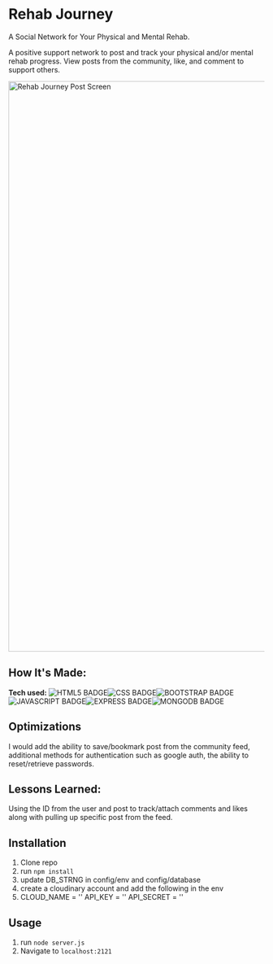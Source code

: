 # Rehab Journey
A Social Network for Your Physical and Mental Rehab.

A positive support network to post and track your physical and/or mental rehab progress. View posts from the community, like, and comment to support others. <br>


<img width="1122" alt="Rehab Journey Post Screen" src="https://i.ibb.co/WsByS2s/Screenshot-2024-09-18-115045.png">

## How It's Made:

**Tech used:** ![HTML5 BADGE](https://img.shields.io/static/v1?label=|&message=HTML5&color=23555f&style=plastic&logo=html5)![CSS BADGE](https://img.shields.io/static/v1?label=|&message=CSS3&color=285f65&style=plastic&logo=css3)![BOOTSTRAP BADGE](https://img.shields.io/static/v1?label=|&message=BOOTSTRAP&color=316c5e&style=plastic&logo=bootstrap)![JAVASCRIPT BADGE](https://img.shields.io/static/v1?label=|&message=JAVASCRIPT&color=3c7f5d&style=plastic&logo=javascript)![EXPRESS BADGE](https://img.shields.io/static/v1?label=|&message=EXPRESS&color=bbb111&style=plastic&logo=express)![MONGODB BADGE](https://img.shields.io/static/v1?label=|&message=MONGO-DB&color=cdd148&style=plastic&logo=mongodb)


## Optimizations
I would add the ability to save/bookmark post from the community feed, additional methods for authentication such as google auth, the ability to reset/retrieve passwords.


## Lessons Learned:
Using the ID from the user and post to track/attach comments and likes along with pulling up specific post from the feed.  


## Installation

1. Clone repo
2. run `npm install`
3. update DB_STRNG in config/env and config/database
4. create a cloudinary account and add the following in the env
5. CLOUD_NAME = ''
   API_KEY = ''
   API_SECRET = ''

## Usage

1. run `node server.js`
2. Navigate to `localhost:2121`
